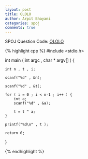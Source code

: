 ```yaml
---
layout: post
title: OLOLO
author: Arpit Bhayani
categories: spoj
comments: true
---
```


SPOJ Question Code: [OLOLO](http://www.spoj.com/problems/OLOLO/)

{% highlight cpp %}
#include <stdio.h>

int main ( int argc , char * argv[] ) {

	int n , t , i;

	scanf("%d" , &n);

	scanf("%d" , &t);

	for ( i = 0 ; i < n-1 ; i++ ) {
		int a;
		scanf("%d" , &a);

		t = t ^ a;
	}

	printf("%d\n" , t );

	return 0;
}

{% endhighlight %}